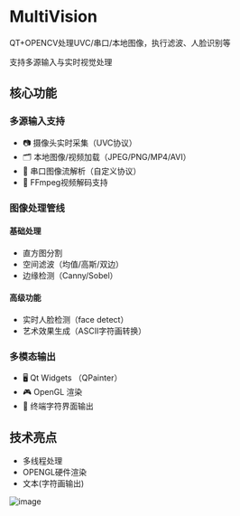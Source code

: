 # MultiVision
QT+OPENCV处理UVC/串口/本地图像，执行滤波、人脸识别等

支持多源输入与实时视觉处理

## 核心功能

### 多源输入支持
- 📷 摄像头实时采集（UVC协议）
- 🗂 本地图像/视频加载（JPEG/PNG/MP4/AVI）
- 📡 串口图像流解析（自定义协议）
- 🎥 FFmpeg视频解码支持

### 图像处理管线
#### 基础处理
- 直方图分割
- 空间滤波（均值/高斯/双边）
- 边缘检测（Canny/Sobel）

#### 高级功能
- 实时人脸检测（face detect）
- 艺术效果生成（ASCII字符画转换）

### 多模态输出
- 🖥️ Qt Widgets （QPainter）
- 🎮 OpenGL 渲染
- 📝 终端字符界面输出

## 技术亮点
- 多线程处理
- OPENGL硬件渲染
- 文本(字符画输出) 

![image](https://github.com/minasanohayo/MultiVision/blob/main/BAD_APPLE_2025.gif "preview")
  
